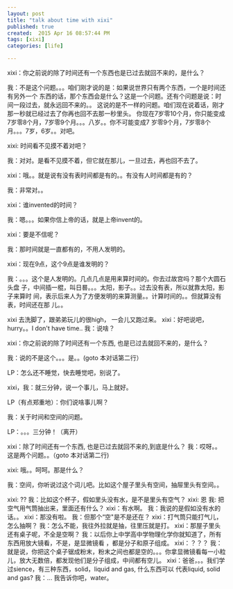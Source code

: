 ```yaml
---
layout: post
title: "talk about time with xixi"
published: true
created:  2015 Apr 16 08:57:44 PM
tags: [xixi]
categories: [life]

---
```


xixi：你之前说的除了时间还有一个东西也是已过去就回不来的，是什么？

我：不是这个问题。。。咱们刚才说的是：如果说世界只有两个东西，一个是时间还有另外一个
东西的话，那个东西会是什么？这是一个问题。还有个问题是说：时间一段过去，就永远回不来的。。
这说的是不一样的问题。咱们现在说着话，刚才那一秒就已经过去了你再也回不去那一秒里头。
你现在7岁零10个月，你只能变成7岁零8个月，7岁零9个月。。。八岁。。你不可能变成7
岁零9个月，7岁零8个月。。。7岁，6岁。。对吧。

xixi: 时间看不见摸不着对吧？

我：对对。是看不见摸不着，但它就在那儿，一旦过去，再也回不去了。


xixi：哦。。就是说有没有表时间都是有的。。有没有人时间都是有的？

我：非常对。。

xixi：谁invented的时间？

我：嗯。。。如果你信上帝的话，就是上帝invent的。

xixi：要是不信呢？

我：那时间就是一直都有的，不用人发明的。

xixi：现在9点，这个9点是谁发明的？

我：。。。这个是人发明的。几点几点是用来算时间的。你去过故宫吗？那个大圆石头盘
子，中间插一棍，叫日晷。。。太阳，影子。。过去没有表，所以就靠太阳，影子来算时
间，表示后来人为了方便发明的来算测量。。计算时间的。。但就算没有表，时间还在那
儿。。

xixi 去洗脚了，跟弟弟玩儿的很high， 一会儿又跑过来。
xixi：好吧说吧，hurry。。I don't have time..
我：说啥？

xixi：你之前说的除了时间还有一个东西, 也是已过去就回不来的，是什么？

我：说的不是这个。。。是。。(goto 本对话第二行）

LP：怎么还不睡觉，快去睡觉吧，别说了。

xixi，我：就三分钟，说一个事儿，马上就好。

LP（有点郑重地）：你们说啥事儿啊？

我：关于时间和空间的问题。

LP：。。。三分钟！（离开）

xixi：除了时间还有一个东西, 也是已过去就回不来的,到底是什么？
我：哎呀。。这是两个问题。。（goto 本对话第二行)

xixi: 哦。。呵呵。那是什么？

我：空间，你听说过这个词儿吧。比如这个屋子里头有空间，抽屉里头有空间。。

xixi: ??
我：比如这个杯子，假如里头没有水，是不是里头有空气？
xixi: 恩
我: 把空气用气筒抽出来，里面还有什么？
xixi：有水啊。
我：我说的是假如没有水的话。。
xixi：那没有啦。
我：但那个“空"是不是还在？
xixi：打气筒只能打气儿，怎么抽啊？
我：怎么不能，我往外拉就是抽，往里压就是打。
xixi：那屋子里头还有桌子呢，不全是空啊？
我：以后你上中学高中学物理化学你就知道了，所有东西用放大镜看，不是，是显微镜看
，都是分子和原子组成。
xixi：？？？
我：就是说，你把这个桌子锯成粉末，粉末之间也都是空的。。。你拿显微镜看每一小粒
儿，放大无数倍，都发现他们是分子组成，中间都有空儿。
xixi：爸爸，。。我们学过sience，有三种东西，solid，liquid and gas, 什么东西可以
代表liquid, solid and gas?
我：...
我告诉你吧，water。





